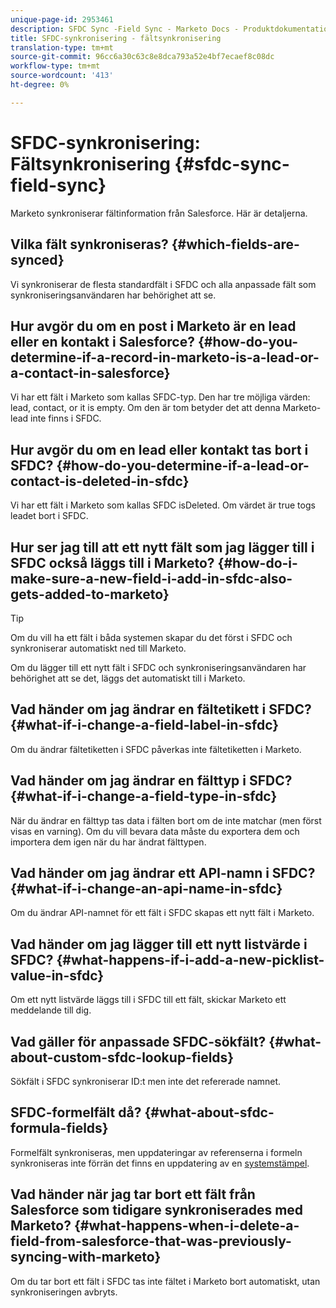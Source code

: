 ```yaml
---
unique-page-id: 2953461
description: SFDC Sync -Field Sync - Marketo Docs - Produktdokumentation
title: SFDC-synkronisering - fältsynkronisering
translation-type: tm+mt
source-git-commit: 96cc6a30c63c8e8dca793a52e4bf7ecaef8c08dc
workflow-type: tm+mt
source-wordcount: '413'
ht-degree: 0%

---
```



# SFDC-synkronisering: Fältsynkronisering {#sfdc-sync-field-sync}

Marketo synkroniserar fältinformation från Salesforce. Här är detaljerna.

## Vilka fält synkroniseras? {#which-fields-are-synced}

Vi synkroniserar de flesta standardfält i SFDC och alla anpassade fält som synkroniseringsanvändaren har behörighet att se.

## Hur avgör du om en post i Marketo är en lead eller en kontakt i Salesforce? {#how-do-you-determine-if-a-record-in-marketo-is-a-lead-or-a-contact-in-salesforce}

Vi har ett fält i Marketo som kallas SFDC-typ. Den har tre möjliga värden: lead, contact, or it is empty. Om den är tom betyder det att denna Marketo-lead inte finns i SFDC.

## Hur avgör du om en lead eller kontakt tas bort i SFDC? {#how-do-you-determine-if-a-lead-or-contact-is-deleted-in-sfdc}

Vi har ett fält i Marketo som kallas SFDC isDeleted. Om värdet är true togs leadet bort i SFDC.

## Hur ser jag till att ett nytt fält som jag lägger till i SFDC också läggs till i Marketo? {#how-do-i-make-sure-a-new-field-i-add-in-sfdc-also-gets-added-to-marketo}

>[!TIP]
>
>Om du vill ha ett fält i båda systemen skapar du det först i SFDC och synkroniserar automatiskt ned till Marketo.

Om du lägger till ett nytt fält i SFDC och synkroniseringsanvändaren har behörighet att se det, läggs det automatiskt till i Marketo.

## Vad händer om jag ändrar en fältetikett i SFDC? {#what-if-i-change-a-field-label-in-sfdc}

Om du ändrar fältetiketten i SFDC påverkas inte fältetiketten i Marketo.

## Vad händer om jag ändrar en fälttyp i SFDC? {#what-if-i-change-a-field-type-in-sfdc}

När du ändrar en fälttyp tas data i fälten bort om de inte matchar (men först visas en varning). Om du vill bevara data måste du exportera dem och importera dem igen när du har ändrat fälttypen.

## Vad händer om jag ändrar ett API-namn i SFDC? {#what-if-i-change-an-api-name-in-sfdc}

Om du ändrar API-namnet för ett fält i SFDC skapas ett nytt fält i Marketo.

## Vad händer om jag lägger till ett nytt listvärde i SFDC? {#what-happens-if-i-add-a-new-picklist-value-in-sfdc}

Om ett nytt listvärde läggs till i SFDC till ett fält, skickar Marketo ett meddelande till dig.

## Vad gäller för anpassade SFDC-sökfält? {#what-about-custom-sfdc-lookup-fields}

Sökfält i SFDC synkroniserar ID:t men inte det refererade namnet.

## SFDC-formelfält då? {#what-about-sfdc-formula-fields}

Formelfält synkroniseras, men uppdateringar av referenserna i formeln synkroniseras inte förrän det finns en uppdatering av en [systemstämpel](https://help.salesforce.com/apex/HTViewSolution?id=000193203&amp;language=en_US).

## Vad händer när jag tar bort ett fält från Salesforce som tidigare synkroniserades med Marketo? {#what-happens-when-i-delete-a-field-from-salesforce-that-was-previously-syncing-with-marketo}

Om du tar bort ett fält i SFDC tas inte fältet i Marketo bort automatiskt, utan synkroniseringen avbryts.
